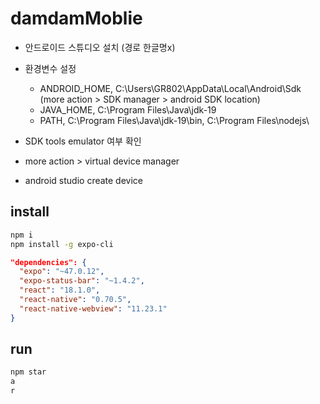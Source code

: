 # damdamMoblie

- 안드로이드 스튜디오 설치 (경로 한글명x)
- 환경변수 설정
  - ANDROID_HOME, C:\Users\GR802\AppData\Local\Android\Sdk (more action > SDK manager > android SDK location)
  - JAVA_HOME, C:\Program Files\Java\jdk-19
  - PATH, C:\Program Files\Java\jdk-19\bin, C:\Program Files\nodejs\

- SDK tools emulator 여부 확인
- more action > virtual device manager
- android studio create device

## install
```bash
npm i
npm install -g expo-cli
```

```json
"dependencies": {
  "expo": "~47.0.12",
  "expo-status-bar": "~1.4.2",
  "react": "18.1.0",
  "react-native": "0.70.5",
  "react-native-webview": "11.23.1"
}
```
## run
```bash
npm star
a
r
```
